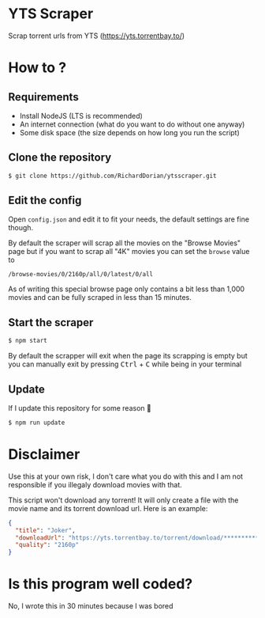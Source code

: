 # YTS Scraper

Scrap torrent urls from YTS (https://yts.torrentbay.to/)

# How to ?

## Requirements

- Install NodeJS (LTS is recommended)
- An internet connection (what do you want to do without one anyway)
- Some disk space (the size depends on how long you run the script)

## Clone the repository

```bash
$ git clone https://github.com/RichardDorian/ytsscraper.git
```

## Edit the config

Open `config.json` and edit it to fit your needs, the default settings are fine though.

By default the scraper will scrap all the movies on the "Browse Movies" page but if you want to scrap all "4K" movies you can set the `browse` value to

```
/browse-movies/0/2160p/all/0/latest/0/all
```

As of writing this special browse page only contains a bit less than 1,000 movies and can be fully scraped in less than 15 minutes.

## Start the scraper

```bash
$ npm start
```

By default the scrapper will exit when the page its scrapping is empty but you can manually exit by pressing <kbd>Ctrl</kbd> + <kbd>C</kbd> while being in your terminal

## Update

If I update this repository for some reason 🤷

```bash
$ npm run update
```

# Disclaimer

Use this at your own risk, I don't care what you do with this and I am not responsible if you illegaly download movies with that.

This script won't download any torrent! It will only create a file with the movie name and its torrent download url.
Here is an example:

```json
{
  "title": "Joker",
  "downloadUrl": "https://yts.torrentbay.to/torrent/download/**********************************",
  "quality": "2160p"
}
```

# Is this program well coded?

No, I wrote this in 30 minutes because I was bored
